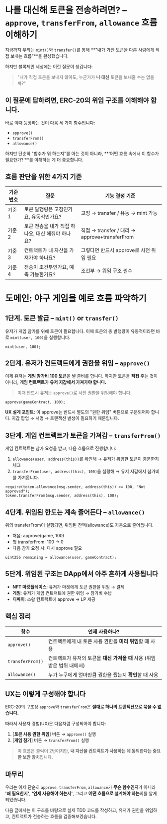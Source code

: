 # 나를 대신해 토큰을 전송하려면? – `approve`, `transferFrom`, `allowance` 흐름 이해하기

지금까지 우리는 `mint()`와 `transfer()`를 통해
**"내가 가진 토큰을 다른 사람에게 직접 보내는 흐름"**을 완성했습니다.

하지만 블록체인 세상에는 이런 질문이 생깁니다:

> "내가 직접 토큰을 보내지 않아도, 누군가가 **나 대신** 토큰을 보내줄 수는 없을까?"

## 이 질문에 답하려면, **ERC-20의 위임 구조**를 이해해야 합니다.

바로 이때 등장하는 것이 다음 세 가지 함수입니다:

- `approve()`
- `transferFrom()`
- `allowance()`

하지만 단순히 "함수가 뭐 하는지"를 아는 것이 아니라,
**'어떤 흐름 속에서 이 함수가 필요한가?'**를 이해하는 게 더 중요합니다.

## 흐름 판단을 위한 4가지 기준

| 기준 번호 | 질문                                              | 기능 결정 기준                                |
| --------- | ------------------------------------------------- | --------------------------------------------- |
| 기준 1    | 토큰 발행량은 고정인가요, 유동적인가요?           | 고정 → transfer / 유동 → mint 가능            |
| 기준 2    | 토큰 전송을 내가 직접 하나요, 대신 해줘야 하나요? | 직접 → transfer / 대리 → approve+transferFrom |
| 기준 3    | 컨트랙트가 내 자산을 가져가야 하나요?             | 그렇다면 반드시 approve로 사전 위임 필요      |
| 기준 4    | 전송이 조건부인가요, 예측 가능한가요?             | 조건부 → 위임 구조 필수                       |

# 도메인: 야구 게임을 예로 흐름 파악하기

## 1단계. 토큰 발급 – `mint()` or `transfer()`

유저가 게임 참가를 위해 토큰이 필요합니다.
이때 토큰의 총 발행량이 유동적이라면 바로 `mint(user, 100)`을 실행합니다.

```solidity
mint(user, 100);
```

## 2단계. 유저가 컨트랙트에게 **권한을 위임** – `approve()`

이제 유저는 **게임 참가비 100 토큰**을 낼 준비를 합니다.
하지만 토큰을 **직접** 주는 것이 아니라,
**게임 컨트랙트가 유저 지갑에서 가져가야 합니다.**

> 이때 반드시 유저는 `approve()`로 사전 권한을 위임해야 합니다.

```solidity
approve(gameContract, 100);
```

**UX 설계 포인트:**
이 approve는 반드시 별도의 "권한 위임" 버튼으로 구분되어야 합니다.
지갑 팝업 → 서명 → 트랜잭션 발생이 필요하기 때문입니다.

## 3단계. 게임 컨트랙트가 토큰을 가져감 – `transferFrom()`

게임 컨트랙트는 참가 요청을 받고, 다음 흐름으로 진행합니다:

1. `allowance(user, address(this))`를 확인해
   → 유저가 위임한 토큰이 충분한지 체크
2. `transferFrom(user, address(this), 100)`을 실행해
   → 유저 지갑에서 참가비를 가져옵니다.

```solidity
require(token.allowance(msg.sender, address(this)) >= 100, "Not approved");
token.transferFrom(msg.sender, address(this), 100);
```

## 4단계. 위임된 한도는 계속 줄어든다 – `allowance()`

위의 transferFrom이 실행되면,
위임된 잔액(allowance)도 자동으로 줄어듭니다.

- 처음: approve(game, 100)
- 첫 transferFrom: 100 → 0
- 다음 참가 요청 시: 다시 approve 필요

```solidity
uint256 remaining = allowance(user, gameContract);
```

## 5단계. 위임된 구조는 **DApp에서 아주 흔하게 사용됩니다**

- **NFT 마켓플레이스**: 유저가 마켓에게 토큰 권한을 위임 → 결제
- **게임**: 유저가 게임 컨트랙트에 권한 위임 → 참가비 수납
- **디파이**: 스왑 컨트랙트에 approve → LP 제공

## 핵심 정리

| 함수             | 언제 사용하나?                                                           |
| ---------------- | ------------------------------------------------------------------------ |
| `approve()`      | 컨트랙트에게 내 토큰 사용 권한을 **미리 위임**할 때 사용                 |
| `transferFrom()` | 컨트랙트가 유저의 토큰을 **대신 가져올 때** 사용 (위임 받은 범위 내에서) |
| `allowance()`    | 누가 누구에게 얼마만큼 권한을 줬는지 **확인**할 때 사용                  |

## UX는 이렇게 구성해야 합니다

ERC-20의 구조상 `approve`와 `transferFrom`은
**절대로 하나의 트랜잭션으로 묶을 수 없습니다.**

따라서 사용자 경험(UX)은 다음처럼 구성되어야 합니다:

1. \[**토큰 사용 권한 위임**] 버튼 → `approve()` 실행
2. \[**게임 참가**] 버튼 → `transferFrom()` 실행

> 이 흐름은 클릭이 2번이지만,
> **내 자산을 컨트랙트가 사용하는 데 동의한다는 중요한 보안 장치**입니다.

## 마무리

우리는 이제 단순히 `approve`, `transferFrom`, `allowance`가 **무슨 함수인지**가 아니라
**'왜 필요한지'**, **'언제 사용해야 하는지'**,
그리고 **어떤 흐름으로 설계해야 하는지**를 알게 되었습니다.

다음 글에서는 이 구조를 바탕으로 실제 TDD 코드를 작성하고,
유저가 권한을 위임하고, 컨트랙트가 전송하는 흐름을 검증해보겠습니다.
